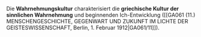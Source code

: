 
Die **Wahrnehmungskultur** charakterisiert die **griechische Kultur der sinnlichen Wahrnehmung** und beginnenden Ich-Entwicklung ([[GA061 (11.) MENSCHENGESCHICHTE, GEGENWART UND ZUKUNFT IM LICHTE DER GEISTESWISSENSCHAFT, Berlin, 1. Februar 1912|GA061/11]]).
